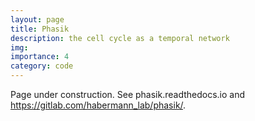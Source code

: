 ```yaml
---
layout: page
title: Phasik
description: the cell cycle as a temporal network 
img: 
importance: 4
category: code
---
```



Page under construction. 
See phasik.readthedocs.io and https://gitlab.com/habermann_lab/phasik/.
